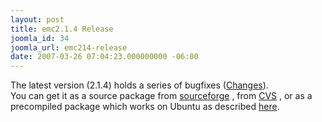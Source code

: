 ```yaml
---
layout: post
title: emc2.1.4 Release
joomla_id: 34
joomla_url: emc214-release
date: 2007-03-26 07:04:23.000000000 -06:00
---
```

The latest version (2.1.4) holds a series of bugfixes (<a href="http://sourceforge.net/project/shownotes.php?group_id=6744&amp;release_id=496551">Changes</a>). <br />You can get it as a source package from <a target="_blank" href="http://prdownloads.sourceforge.net/emc/emc2.1.4.tar.gz?download">sourceforge</a> , from <a target="_blank" href="http://wiki.linuxcnc.org/cgi-bin/emcinfo.pl?Installing_EMC2">CVS</a> , or as a precompiled package which works on Ubuntu as described <a href="index.php?option=com_content&amp;task=view&amp;id=2&amp;Itemid=4">here</a>.
